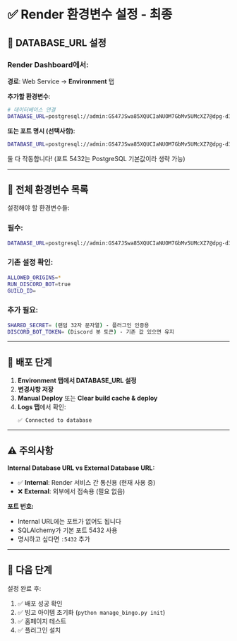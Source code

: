 # ✅ Render 환경변수 설정 - 최종

## 📌 DATABASE_URL 설정

### Render Dashboard에서:

**경로**: Web Service → **Environment** 탭

**추가할 환경변수**:

```bash
# 데이터베이스 연결
DATABASE_URL=postgresql://admin:GS47JSwa85XQUCIaNUOM7GbMv5UMcXZ7@dpg-d3vah2uuk2gs73eeb1jg-a/ramjwi
```

**또는 포트 명시 (선택사항)**:
```bash
DATABASE_URL=postgresql://admin:GS47JSwa85XQUCIaNUOM7GbMv5UMcXZ7@dpg-d3vah2uuk2gs73eeb1jg-a:5432/ramjwi
```

둘 다 작동합니다! (포트 5432는 PostgreSQL 기본값이라 생략 가능)

---

## 📝 전체 환경변수 목록

설정해야 할 환경변수들:

### 필수:
```bash
DATABASE_URL=postgresql://admin:GS47JSwa85XQUCIaNUOM7GbMv5UMcXZ7@dpg-d3vah2uuk2gs73eeb1jg-a/ramjwi
```

### 기존 설정 확인:
```bash
ALLOWED_ORIGINS=*
RUN_DISCORD_BOT=true
GUILD_ID=
```

### 추가 필요:
```bash
SHARED_SECRET= (랜덤 32자 문자열) - 플러그인 인증용
DISCORD_BOT_TOKEN= (Discord 봇 토큰) - 기존 값 있으면 유지
```

---

## 🚀 배포 단계

1. **Environment 탭에서 DATABASE_URL 설정**
2. **변경사항 저장**
3. **Manual Deploy** 또는 **Clear build cache & deploy**
4. **Logs 탭**에서 확인:
   ```
   ✅ Connected to database
   ```

---

## ⚠️ 주의사항

**Internal Database URL vs External Database URL:**
- ✅ **Internal**: Render 서비스 간 통신용 (현재 사용 중)
- ❌ **External**: 외부에서 접속용 (필요 없음)

**포트 번호:**
- Internal URL에는 포트가 없어도 됩니다
- SQLAlchemy가 기본 포트 5432 사용
- 명시하고 싶다면 `:5432` 추가

---

## 🎯 다음 단계

설정 완료 후:
1. ✅ 배포 성공 확인
2. ✅ 빙고 아이템 초기화 (`python manage_bingo.py init`)
3. ✅ 홈페이지 테스트
4. ✅ 플러그인 설치

